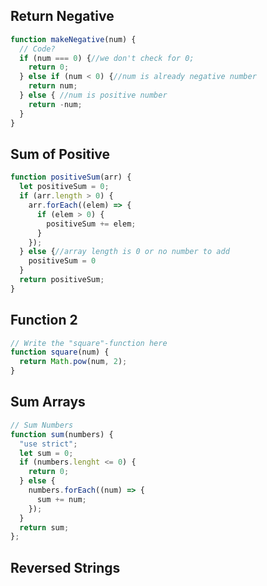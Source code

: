 ## Return Negative

```js
function makeNegative(num) {
  // Code?
  if (num === 0) {//we don't check for 0;
    return 0;
  } else if (num < 0) {//num is already negative number
    return num;
  } else { //num is positive number
    return -num;
  }
}
```

## Sum of Positive

```js
function positiveSum(arr) {
  let positiveSum = 0;
  if (arr.length > 0) {
    arr.forEach((elem) => {
      if (elem > 0) {
        positiveSum += elem;
      }
    });
  } else {//array length is 0 or no number to add
    positiveSum = 0
  }
  return positiveSum;
}
```

## Function 2

```js
// Write the "square"-function here
function square(num) {
  return Math.pow(num, 2);
}
```

## Sum Arrays

```js
// Sum Numbers
function sum(numbers) {
  "use strict";
  let sum = 0;
  if (numbers.lenght <= 0) {
    return 0;
  } else {
    numbers.forEach((num) => {
      sum += num;
    });
  }
  return sum;
};
```

## Reversed Strings

```js

```
